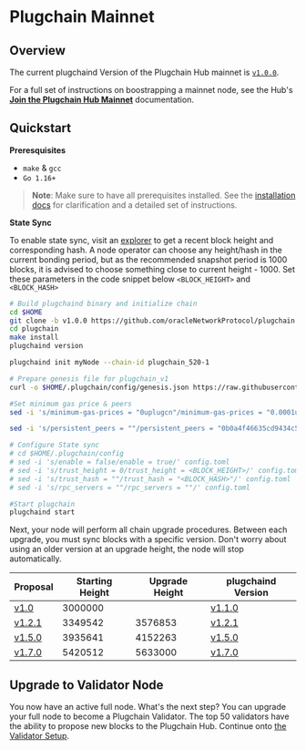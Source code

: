# Plugchain Mainnet

## Overview

The current plugchaind Version of the Plugchain Hub mainnet is [`v1.0.0`](https://github.com/oracleNetworkProtocol/plugchain/releases/tag/v1.0.0).

For a full set of instructions on boostrapping a mainnet node, see the Hub's [**Join the Plugchain Hub Mainnet**](https://oraclenetworkprotocol.github.io/plugchain/get-started/mainnet.html) documentation.

## Quickstart

**Preresquisites**
- `make` & `gcc`
- `Go 1.16+`

> **Note**: Make sure to have all prerequisites installed. See the [installation docs](https://oraclenetworkprotocol.github.io/plugchain/get-started/install.html) for clarification and a detailed set of instructions.

**State Sync**

To enable state sync, visit an [explorer](https://www.plugchain.network/v2/blockList) to get a recent block height and corresponding hash. A node operator can choose any height/hash in the current bonding period, but as the recommended snapshot period is 1000 blocks, it is advised to choose something close to current height - 1000. Set these parameters in the code snippet below `<BLOCK_HEIGHT>` and `<BLOCK_HASH>`

```bash
# Build plugchaind binary and initialize chain
cd $HOME
git clone -b v1.0.0 https://github.com/oracleNetworkProtocol/plugchain
cd plugchain
make install
plugchaind version

plugchaind init myNode --chain-id plugchain_520-1

# Prepare genesis file for plugchain_v1
curl -o $HOME/.plugchain/config/genesis.json https://raw.githubusercontent.com/oracleNetworkProtocol/mainnet/main/version/v1/genesis.json

#Set minimum gas price & peers
sed -i 's/minimum-gas-prices = "0uplugcn"/minimum-gas-prices = "0.0001uplugcn"/' $HOME/.plugchain/config/app.toml

sed -i 's/persistent_peers = ""/persistent_peers = "0b0a4f46635cd9434c517cd17062873860fad058@81.69.193.92:26656,da1b8323faa61c6b22496f29a959df6285c1aceb@81.68.111.159:26656,69078522f65d824d937b950e094554653171c21d@42.192.91.213:26656"/' $HOME/.plugchain/config/config.toml

# Configure State sync
# cd $HOME/.plugchain/config
# sed -i 's/enable = false/enable = true/' config.toml
# sed -i 's/trust_height = 0/trust_height = <BLOCK_HEIGHT>/' config.toml
# sed -i 's/trust_hash = ""/trust_hash = "<BLOCK_HASH>"/' config.toml
# sed -i 's/rpc_servers = ""/rpc_servers = ""/' config.toml

#Start plugchain
plugchaind start 
```

Next, your node will perform all chain upgrade procedures. Between each upgrade, you must sync blocks with a specific version. Don't worry about using an older version at an upgrade height, the node will stop automatically.

| Proposal | Starting Height | Upgrade Height | plugchaind Version |
| -------- | ------------ | -------------- | ----- |
| [v1.0](https://www.plugchain.network/v2/communityDetail?id=7)  |  3000000     |    | [v1.1.0](https://github.com/oracleNetworkProtocol/plugchain/releases/tag/v1.1.0) |
| [v1.2.1](https://www.plugchain.network/v2/communityDetail?id=8)  |  3349542     |  3576853  | [v1.2.1](https://github.com/oracleNetworkProtocol/plugchain/releases/tag/v1.2.1) |
| [v1.5.0](https://www.plugchain.network/v2/communityDetail?id=9)  |  3935641     |  4152263  | [v1.5.0](https://github.com/oracleNetworkProtocol/plugchain/releases/tag/v1.5.0) |
| [v1.7.0](https://www.plugchain.network/v2/communityDetail?id=10)  |  5420512     |  5633000  | [v1.7.0](https://github.com/oracleNetworkProtocol/plugchain/releases/tag/v1.7.0) |

## Upgrade to Validator Node

You now have an active full node. What's the next step? You can upgrade your full node to become a Plugchain Validator. The top 50 validators have the ability to propose new blocks to the Plugchain Hub. Continue onto [the Validator Setup](https://oraclenetworkprotocol.github.io/plugchain/zh/get-started/mainnet.html#%E5%8D%87%E7%BA%A7%E4%B8%BA%E9%AA%8C%E8%AF%81%E4%BA%BA%E8%8A%82%E7%82%B9).

